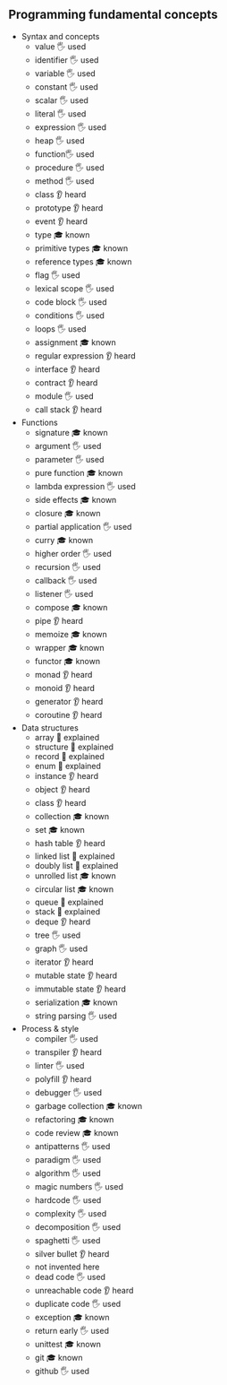 ## Programming fundamental concepts

- Syntax and concepts
  - value 🖐️ used
  - identifier 🖐️ used
  - variable 🖐️ used
  - constant 🖐️ used
  - scalar 🖐️ used
  - literal 🖐️ used
  - expression 🖐️ used
  - heap 🖐️ used
  - function🖐️ used
  - procedure 🖐️ used
  - method 🖐️ used
  - class 👂 heard 
  - prototype 👂 heard 
  - event 👂 heard 
  - type 🎓 known 
  - primitive types 🎓 known 
  - reference types 🎓 known 
  - flag 🖐️ used
  - lexical scope 🖐️ used
  - code block 🖐️ used
  - conditions 🖐️ used
  - loops 🖐️ used
  - assignment 🎓 known
  - regular expression 👂 heard
  - interface 👂 heard
  - contract 👂 heard
  - module 🖐️ used
  - call stack 👂 heard
- Functions
  - signature 🎓 known
  - argument 🖐️ used
  - parameter 🖐️ used
  - pure function 🎓 known
  - lambda expression 🖐️ used
  - side effects 🎓 known
  - closure 🎓 known
  - partial application 🖐️ used
  - curry 🎓 known
  - higher order 🖐️ used
  - recursion 🖐️ used
  - callback 🖐️ used
  - listener 🖐️ used
  - compose 🎓 known
  - pipe 👂 heard
  - memoize 🎓 known
  - wrapper 🎓 known
  - functor 🎓 known
  - monad 👂 heard 
  - monoid 👂 heard 
  - generator 👂 heard
  - coroutine 👂 heard
- Data structures
  - array 🙋 explained 
  - structure 🙋 explained 
  - record 🙋 explained 
  - enum 🙋 explained 
  - instance 👂 heard
  - object 👂 heard
  - class 👂 heard
  - collection 🎓 known
  - set 🎓 known
  - hash table 👂 heard
  - linked list 🙋 explained
  - doubly list 🙋 explained
  - unrolled list 🎓 known
  - circular list 🎓 known
  - queue 🙋 explained
  - stack 🙋 explained
  - deque 👂 heard
  - tree 🖐️ used
  - graph 🖐️ used
  - iterator 👂 heard
  - mutable state 👂 heard
  - immutable state 👂 heard
  - serialization 🎓 known
  - string parsing 🖐️ used
- Process & style
  - compiler 🖐️ used
  - transpiler 👂 heard 
  - linter 🖐️ used 
  - polyfill 👂 heard
  - debugger 🖐️ used
  - garbage collection 🎓 known
  - refactoring 🎓 known
  - code review 🎓 known
  - antipatterns 🖐️ used
  - paradigm 🖐️ used
  - algorithm 🖐️ used
  - magic numbers 🖐️ used
  - hardcode 🖐️ used
  - complexity 🖐️ used
  - decomposition 🖐️ used 
  - spaghetti 🖐️ used
  - silver bullet 👂 heard
  - not invented here 
  - dead code 🖐️ used 
  - unreachable code 👂 heard
  - duplicate code 🖐️ used
  - exception 🎓 known
  - return early 🖐️ used
  - unittest 🎓 known 
  - git 🎓 known
  - github 🖐️ used
  
